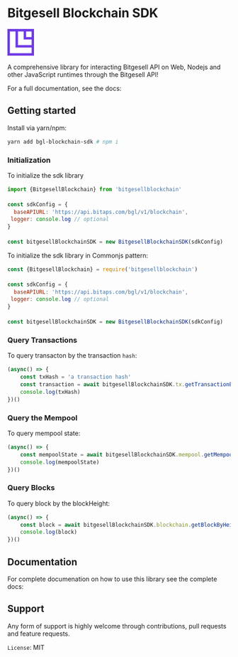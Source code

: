 # Bitgesell Blockchain SDK
<img src="doc/Icon.png" style="height: 60px;"/>

A comprehensive library for interacting Bitgesell API on Web, Nodejs and other JavaScript runtimes through the Bitgesell API!

For a full documentation, see the docs: 

## Getting started

Install via yarn/npm:
```sh
yarn add bgl-blockchain-sdk # npm i 
```

### Initialization

To initialize the sdk library

```javascript
import {BitgesellBlockchain} from 'bitgesellblockchain'

const sdkConfig = {
  baseAPIURL: 'https://api.bitaps.com/bgl/v1/blockchain',
 logger: console.log // optional
}

const bitgesellBlockchainSDK = new BitgesellBlockchainSDK(sdkConfig)
```

To initialize the sdk library in Commonjs pattern:

```javascript
const {BitgesellBlockchain} = require('bitgesellblockchain')

const sdkConfig = {
  baseAPIURL: 'https://api.bitaps.com/bgl/v1/blockchain',
 logger: console.log // optional
}

const bitgesellBlockchainSDK = new BitgesellBlockchainSDK(sdkConfig)
```
### Query Transactions
To query transacton by the transaction `hash`:

```javascript
(async() => {
    const txHash = 'a transaction hash'
    const transaction = await bitgesellBlockchainSDK.tx.getTransactionByHash(txHash)
    console.log(txHash)
})()
```
### Query the Mempool
To query mempool state:

```javascript
(async() => {
    const mempoolState = await bitgesellBlockchainSDK.mempool.getMempoolState()
    console.log(mempoolState)
})()
```

### Query Blocks
To query block by the blockHeight:

```javascript
(async() => {
    const block = await bitgesellBlockchainSDK.blockchain.getBlockByHeight(206)
    console.log(block)
})()
```

## Documentation
For complete documenation on how to use this library see the complete docs:

## Support
Any form of support is highly welcome through contributions, pull requests and feature requests.

```License```: MIT